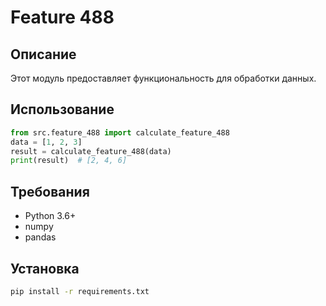 # Feature 488
## Описание
Этот модуль предоставляет функциональность для обработки данных.
## Использование
```python
from src.feature_488 import calculate_feature_488
data = [1, 2, 3]
result = calculate_feature_488(data)
print(result)  # [2, 4, 6]
```
## Требования
- Python 3.6+
- numpy
- pandas
## Установка
```bash
pip install -r requirements.txt
```